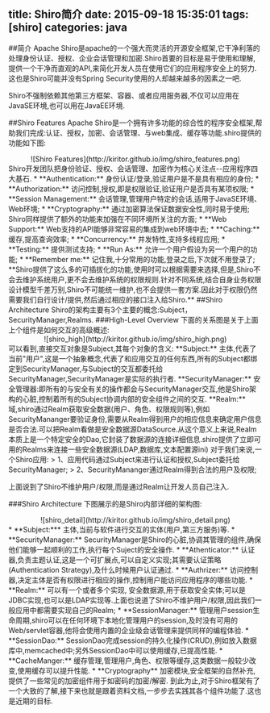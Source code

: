 title: Shiro简介
date: 2015-09-18 15:35:01
tags: [shiro]
categories: java
---
##简介
Apache Shiro是apache的一个强大而灵活的开源安全框架,它干净利落的处理身份认证、授权、企业会话管理和加密.Shiro首要的目标是易于使用和理解,提供一个干净而直观的API,来简化开发人员在使用它们的应用程序安全上的努力.这也是Shiro可能并没有Spring Security使用的人却越来越多的因素之一吧.

Shiro不强制依赖其他第三方框架、容器、或者应用服务器,不仅可以应用在JavaSE环境,也可以用在JavaEE环境.

##Shiro Features
Apache Shiro是一个拥有许多功能的综合性的程序安全框架,帮助我们完成:认证、授权，加密、会话管理、与web集成、缓存等功能.shiro提供的功能如下图:
<center>![Shiro Features](http://kiritor.github.io/img/shiro_features.png)</center>
Shiro开发团队把身份验证、授权、会话管理、加密作为核心关注点--应用程序四大基石.
*	**Authentication:** 身份认证/登录,验证用户是不是具有相应的身份;
*   **Authorization:** 访问控制,授权,即是权限验证,验证用户是否具有某项权限;
*   **Session Management:**  会话管理,管理用户特定的会话,适用于JavaSE环境、Web环境;
*   **Cryptography:**  通过加密算法保证数据安全性,同时易于使用;
Shiro同样提供了额外的功能来加强在不同环境所关注的方面;
*   **Web Support:**  Web支持的API能够非常容易的集成到web环境中去;
*   **Caching:**  缓存,提高查询效率;
*   **Concurrency:**  并发特性,支持多线程应用;
*   **Testing:**  提供测试支持;
*   **Run As:**  允许一个用户假设为另一个用户的功能;
*   **Remember me:**  记住我,十分常用的功能,登录之后,下次就不用登录了;
**Shiro提供了这么多的可插拔化的功能,使用时可以根据需要来选择,但是,Shiro不会去维护系统用户,更不会去维护系统的权限规则.针对不同系统,结合自身业务权限设计模型千差万别,Shiro不可能统一维护,也不会提供一套方案.因此对于权限仍然需要我们自行设计/提供,然后通过相应的接口注入给Shiro.**
##Shiro Architecture
Shiro的架构主要有3个主要的概念:Subject，SecurityManager,Realms.
###High-Level Overview
下面的关系图是关于上面上个组件是如何交互的高级概述:
<center>![shiro_high](http://kiritor.github.io/img/shiro_high.png)</center>
可以看到,直接交互对象是Subject,其每个对象的含义:
**Subject:** 主体,代表了当前"用户",这是一个抽象概念,代表了和应用交互的任何东西,所有的Subject都绑定到SecurityManager,与Subject的交互都委托给SecurityManager,SecurityManager是实际的执行者.
**SecurityManager:** 安全管理器:即所有的与安全有关的操作都会与SecurityManager交互,他是Shiro架构的心脏,控制着所有的Subject协调内部的安全组件之间的交互.
**Realm:** 域,shiro通过Realm获取安全数据(用户、角色、权限规则等),例如SecurityMananger要验证身份,需要从Realm得到用户的相应信息来确定用户信息是否合法.可以把Realm看做是安全数据源DataSource.从这个意义上来说,Realm本质上是一个特定安全的Dao,它封装了数据源的连接详细信息.shiro提供了立即可用的Realms来连接一些安全数据源(LDAP,数据库,文本配置源ini)
对于我们来说,一个Shiro应用:
>   1、应用代码通过Subject来进行认证和授权,Subject委托给SecurityManager;
>   2、SecurityMananger通过Realm得到合法的用户及权限;

上面说到了Shiro不维护用户/权限,而是通过Realm让开发人员自己注入.

###Shiro Architecture
下图展示的是Shiro内部详细的架构图:
<center>![shiro_detail](http://kiritor.github.io/img/shiro_detail.png)</center>
*    **Subject:*** 主体,当前与软件进行交互的实体(用户,第三方服务)等.
*    **SecurityManager:** SecurityManager是Shiro的心脏,协调其管理的组件,确保他们能够一起顺利的工作,执行每个Suject的安全操作.
*    **Athenticator:** 认证器,负责主题认证,这是一个可扩展点,可以自定义实现;其需要认证策略(Authentication Strategy),及什么时候用户认证通过.
*    **Authrizer:** 访问控制器,决定主体是否有权限进行相应的操作,控制用户能访问应用程序的哪些功能.
*    **Realm:** 可以有一个或者多个实现, 安全数据源,用于获取安全实体;可以是JDBC实现,也可以是LDAP实现等.上面也说道了Shiro不维护用户/权限,因此我们一般应用中都需要实现自己的Realm;
*    **SessionManager:** 管理用户session生命周期,shiro可以在任何环境下本地化管理用户的session,及时没有可用的Web/servlet容器,他将会使用内置的企业级会话管理来提供同样的编程体验.
*    **SessionDao:** SessionDao完成session的持久化操作(CRUD),例如放入数据库中,memcached中;另外SessionDao中可以使用缓存,已提高性能.
*    **CacheManger:** 缓存管理,管理用户,角色、权限等缓存,这类数据一般较少改变,使用缓存可以提升性能.
*    **Cryptography** 加密模块,安全框架的自然补充,提供了一些常见的加密组件用于如密码的加密/解密.
到此为止,对于Shiro框架有了一个大致的了解,接下来也就是跟着资料文档,一步步去实践其各个组件功能了.这也是近期的目标.
